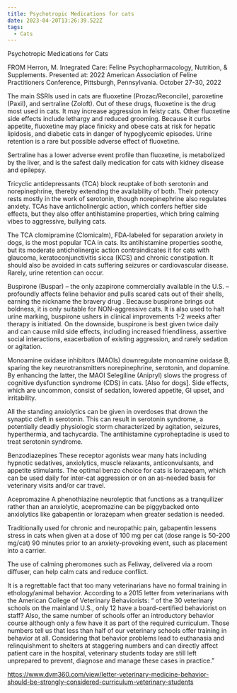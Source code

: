 ```yaml
---
title: Psychotropic Medications for cats
date: 2023-04-20T13:26:39.522Z
tags:
  - Cats
---
```

Psychotropic Medications for Cats

FROM Herron, M. Integrated Care: Feline Psychopharmacology, Nutrition, & Supplements. Presented at: 2022 American Association of Feline Practitioners Conference, Pittsburgh, Pennsylvania. October 27-30, 2022


The main SSRIs used in cats are fluoxetine (Prozac/Reconcile), paroxetine (Paxil), and sertraline (Zoloft). Out of these drugs, fluoxetine is the drug most used in cats. It may increase aggression in feisty cats. Other fluoxetine side effects include lethargy and reduced grooming. Because it curbs appetite, fluoxetine may place finicky and obese cats at risk for hepatic lipidosis, and diabetic cats in danger of hypoglycemic episodes. Urine retention is a rare but possible adverse effect of fluoxetine.

 Sertraline has a lower adverse event profile than fluoxetine, is metabolized by the liver, and is the safest daily medication for cats with kidney disease and epilepsy.


Tricyclic antidepressants (TCA) block reuptake of both serotonin and norepinephrine, thereby extending the availability of both. Their potency rests mostly in the work of serotonin, though norepinephrine also regulates anxiety. TCAs have anticholinergic action, which confers heftier side effects, but they also offer antihistamine properties, which bring calming vibes to aggressive, bullying cats.


The TCA clomipramine (Clomicalm), FDA-labeled for separation anxiety in dogs, is the most popular TCA in cats. Its antihistamine properties soothe, but its moderate anticholinergic action contraindicates it for cats with glaucoma, keratoconjunctivitis sicca (KCS) and chronic constipation. It should also be avoided in cats suffering seizures or cardiovascular disease. Rarely, urine retention can occur.


Buspirone (Buspar) – the only azapirone commercially available in the U.S. – profoundly affects feline behavior and pulls scared cats out of their shells, earning the nickname the bravery drug . Because buspirone brings out boldness, it is only suitable for NON-aggressive cats. It is also used to halt urine marking, buspirone ushers in clinical improvements 1-2 weeks after therapy is initiated. On the downside, buspirone is best given twice daily and can cause mild side effects, including increased friendliness, assertive social interactions, exacerbation of existing aggression, and rarely sedation or agitation.


Monoamine oxidase inhibitors (MAOIs) downregulate monoamine oxidase B, sparing the key neurotransmitters norepinephrine, serotonin, and dopamine. By enhancing the latter, the MAOI Selegiline (Anipryl) slows the progress of cognitive dysfunction syndrome (CDS) in cats. [Also for dogs]. Side effects, which are uncommon, consist of sedation, lowered appetite, GI upset, and irritability.


All the standing anxiolytics can be given in overdoses that drown the synaptic cleft in serotonin. This can result in serotonin syndrome, a potentially deadly physiologic storm characterized by agitation, seizures, hyperthermia, and tachycardia. The antihistamine cyproheptadine is used to treat serotonin syndrome.


Benzodiazepines These receptor agonists wear many hats including hypnotic sedatives, anxiolytics, muscle relaxants, anticonvulsants, and appetite stimulants. The optimal benzo choice for cats is lorazepam, which can be used daily for inter-cat aggression or on an as-needed basis for veterinary visits and/or car travel.


Acepromazine A phenothiazine neuroleptic that functions as a tranquilizer rather than an anxiolytic, acepromazine can be piggybacked onto anxiolytics like gabapentin or lorazepam when greater sedation is needed.


Traditionally used for chronic and neuropathic pain, gabapentin lessens stress in cats when given at a dose of 100 mg per cat (dose range is 50-200 mg/cat) 90 minutes prior to an anxiety-provoking event, such as placement into a carrier.

The use of calming pheromones such as Feliway, delivered via a room diffuser, can help calm cats and reduce conflict.


It is a regrettable fact that too many veterinarians have no formal training in ethology/animal behavior. According to a 2015 letter from veterinarians with the American College of Veterinary Behaviorists: “ of the 30 veterinary schools on the mainland U.S., only 12 have a board-certified behaviorist on staff? Also, the same number of schools offer an introductory behavior course although only a few have it as part of the required curriculum. Those numbers tell us that less than half of our veterinary schools offer training in behavior at all. Considering that behavior problems lead to euthanasia and relinquishment to shelters at staggering numbers and can directly affect patient care in the hospital, veterinary students today are still left unprepared to prevent, diagnose and manage these cases in practice.” 

https://www.dvm360.com/view/letter-veterinary-medicine-behavior-should-be-strongly-considered-curriculum-veterinary-students



